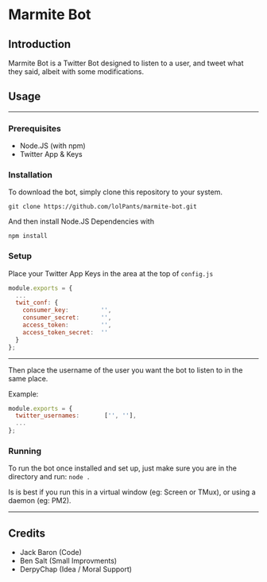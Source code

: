 # Marmite Bot
## Introduction
Marmite Bot is a Twitter Bot designed to listen to a user, and tweet what they said, albeit with some modifications.

## Usage
---
### Prerequisites
- Node.JS (with npm)
- Twitter App & Keys

### Installation
To download the bot, simply clone this repository to your system.

`git clone https://github.com/lolPants/marmite-bot.git`

And then install Node.JS Dependencies with

`npm install`

### Setup
Place your Twitter App Keys in the area at the top of `config.js`

```js
module.exports = {
  ...
  twit_conf: {
    consumer_key:         '',
    consumer_secret:      '',
    access_token:         '',
    access_token_secret:  ''
  }
};
```

---

Then place the username of the user you want the bot to listen to in the same place.

Example:

```js
module.exports = {
  twitter_usernames:       ['', ''],
  ...
};
```
### Running
To run the bot once installed and set up, just make sure you are in the directory and run: `node .`

Is is best if you run this in a virtual window (eg: Screen or TMux), or using a daemon (eg: PM2).

---
## Credits
- Jack Baron (Code)
- Ben Salt (Small Improvments)
- DerpyChap (Idea / Moral Support)
